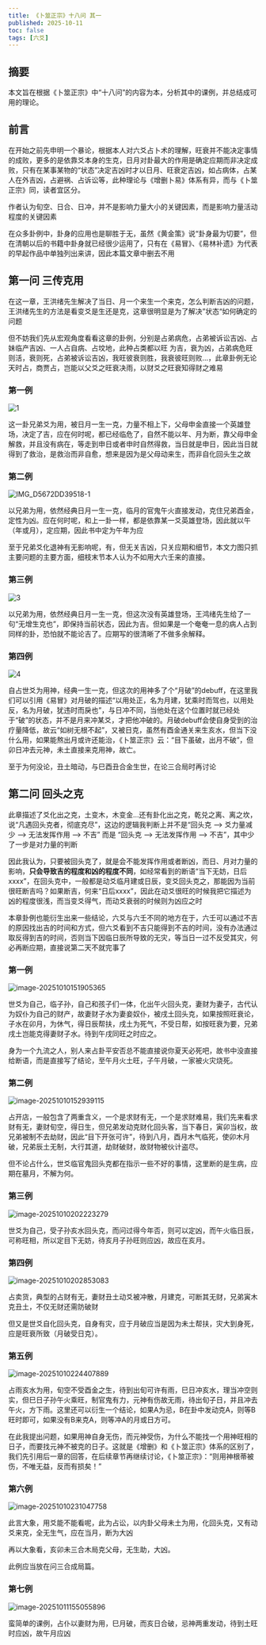 ```yaml
---
title: 《卜筮正宗》十八问 其一
published: 2025-10-11
toc: false
tags: [六爻]
---
```


## 摘要

本文旨在根据《卜筮正宗》中“十八问”的内容为本，分析其中的课例，并总结成可用的理论。

## 前言

在开始之前先申明一个暴论，根据本人对六爻占卜术的理解，旺衰并不能决定事情的成败，更多的是依靠爻本身的生克，日月对卦最大的作用是确定应期而非决定成败，只有在某事某物的“状态”决定吉凶时才以日月、旺衰定吉凶，如占病体，占某人在外吉凶，占避祸、占诉讼等，此种理论与《增删卜易》体系有异，而与《卜筮正宗》同，读者宜区分。

作者认为旬空、日合、日冲，并不是影响力量大小的关键因素，而是影响力量活动程度的关键因素

在众多卦例中，卦身的应用也是聊胜于无，虽然《黄金策》说“卦身最为切要”，但在清朝以后的书籍中卦身就已经很少运用了，只有在《易冒》、《易林补遗》为代表的早起作品中单独列出来讲，因此本篇文章中删去不用

## 第一问 三传克用

在这一章，王洪绪先生解决了当日、月一个来生一个来克，怎么判断吉凶的问题，王洪绪先生的方法是看变爻是生还是克，这章很明显是为了解决”状态“如何确定的问题

但不妨我们先从宏观角度看看这章的卦例，分别是占弟病危，占弟被诉讼吉凶、占妹临产吉凶、一人占自病、占坟地，此种占类都以旺
为吉，衰为凶，占弟病危旺则活，衰则死，占弟被诉讼吉凶，我旺彼衰则胜，我衰彼旺则败...，此章卦例无论天时占，商贾占，岂能以父爻之旺衰决雨，以财爻之旺衰知得财之难易

### 第一例

![1](../images/IMG_0005.png)

这一卦兄弟爻为用，被日月一生一克，力量不相上下，父母申金直接一个英雄登场，决定了吉，应在何时呢，都已经临危了，自然不能以年、月为断，靠父母申金解救，并且没有病在，等走到申日或者申时自然得救，当日就是申日，因此当日就得到了救治，是救治而非自愈，想来是因为是父母动来生，而非自化回头生之故

### 第二例

![IMG_D5672DD39518-1](../images/IMG_D5672DD39518-1.png)

以兄弟为用，依然经典日月一生一克，临月的官鬼午火直接发动，克住兄弟酉金，定性为凶。应在何时呢，和上一卦一样，都是依靠某一爻英雄登场，因此就以午（年或月），定应期，因此书中定为午年为应

至于兄弟爻化退神有无影响呢，有，但无关吉凶，只关应期和细节，本文力图只抓主要问题的主要方面，细枝末节本人认为不如用大六壬来的直接。

### 第三例

![3](../images/IMG_E93D06A0E9AC-1.png)

以兄弟为用，依然经典日月一生一克，但这次没有英雄登场，王鸿绪先生给了一句“无增生克也”，即保持当前状态，因此为吉。但如果是一个奄奄一息的病人占到同样的卦，恐怕就不能论吉了。应期写的很清晰了不做多余解释。

### 第四例

![4](../images/IMG_0B7DA57388F8-1.png)

自占世爻为用神，经典一生一克，但这次的用神多了个“月破”的debuff，在这里我们可以引用《易冒》对月破的描述“以用处正，名为月建，犹乘时而驾也，以用处反，名为月破，犹违时而戾也”，与日冲不同，当他处在这个位置时就已经处于“破”的状态，并不是月来冲某爻，才把他冲破的。月破debuff会使自身受到的治疗量降低，故云“如树无根不起”，又被日克，虽然有酉金通关来生亥水，但当下没什么用，如果能熬出月或许还能治，《卜筮正宗》云：“目下虽破，出月不破”，但卯日冲去元神，未土直接来克用神，故亡。

至于为何没论，丑土暗动，与巳酉丑合金生世，在论三合局时再讨论



## 第二问 回头之克

此章描述了爻化出之克，土变木，木变金...还有卦化出之克，乾兑之离、离之坎，说“凡遇回头克者，彻底克尽”，这边的逻辑我判断上并不是“回头克 --> 爻力量减少 --> 无法发挥作用 --> 不吉” 而是 “回头克 --> 无法发挥作用 --> 不吉”，其中少了一步是对力量的判断

因此我认为，只要被回头克了，就是会不能发挥作用或者断凶，而日、月对力量的影响，**只会导致吉的程度和凶的程度不同**，如经常看到的断语“当下无妨，日后xxxx”，在回头克中，一般都是动爻临月建或日辰，变爻回头克之，那能因为当前很旺断吉吗？如果断吉，何来“日后xxxx”，因此在动爻很旺的时候我把它描述为凶的程度很浅，而当变爻得气，而动爻衰弱的时候则为凶应之时

本章卦例也能衍生出来一些结论，六爻与六壬不同的地方在于，六壬可以通过不吉的原因找出吉的时间和方式，但六爻看到不吉只能得到不吉的时间，没有办法通过取反得到吉的时间，否则当下因临日辰所导致的无灾，等当日一过不反受其灾，何必再断应期，直接说第二天不就完事了


### 第一例

![image-20251010151905365](../images/image-20251010151905365.png)

世爻为自己，临子孙，自己和孩子们一体，化出午火回头克，妻财为妻子，古代认为奴仆为自己的财产，故妻财子水为妻妾奴仆，被戌土回头克，如果按照旺衰论，子水在卯月，为休气，得日辰帮扶，戌土为死气，不受日帮，如按旺衰为要，兄弟戌土岂能克得妻财子水。待到午戌同旺之时应之。

身为一个九流之人，别人来占卦平安否总不能直接说你夏天必死吧，故书中没直接给断语，而是直接写了结论，至午月火土旺，子午月破，一家被火灾烧死。

### 第二例

![image-20251010152939115](../images/image-20251010152939115.png)

占开店，一般包含了两重含义，一个是求财有无，一个是求财难易，我们先来看求财有无，妻财旬空，得日生，但兄弟发动克财化回头客，当下春日，寅卯当权，故兄弟被制不去劫财，因此“目下开张可许”，待到八月，酉月木气临死，使卯木月破，兄弟辰土无制，大行其道，劫财破财，故财物被伙计盗尽。

但不论占什么，世爻临官鬼回头克都在指示一些不好的事情，这里断的是生病，应期在墓月，不解为何。

### 第三例

![image-20251010202223279](../images/image-20251010202223279.png)

世爻为自己，受子孙亥水回头克，而问过得今年否，则可以定凶，而午火临日辰，可称旺相，所以定目下无妨，待亥月子孙旺则应凶，故应在亥月。

### 第四例

![image-20251010202853083](../images/image-20251010202853083.png)

占卖货，典型的占财有无，妻财丑土动爻被冲散，月建克，可断其无财，兄弟寅木克丑土，不仅无财还需防破财

但又是世爻自化回头克，自身有灾，应于月破应当是因为未土帮扶，灾大到身死，应是旺衰所致（月破受日克）。

### 第五例

![image-20251010224407889](../images/image-20251010224407889.png)

占雨亥水为用，旬空不受酉金之生，待到出旬可许有雨，巳日冲亥水，理当冲空则实，但巳日子孙午火乘旺，制官鬼有力，元神有伤故无雨，待出旬子日，并且冲去午火，方下雨。这里还可以衍生一个结论，如果A为忌，B在卦中发动克A，则等B旺时即可，如果没有B来克A，则等冲A的月或日方可。

在此我提出问题，如果用神自身无伤，而元神受伤，为什么不能找一个用神旺相的日子，而要找元神不被克的日子。这就是《增删》和《卜筮正宗》体系的区别了，我们先引用后一章的回答，在后续章节再继续讨论，《卜筮正宗》：“则用神根蒂被伤，不唯无益，反而有损矣！”

### 第六例

![image-20251010231047758](../images/image-20251010231047758.png)

此言大象，用爻能不能看呢，此为占讼，以内卦父母未土为用，化回头克，又有动爻来克，全无生气，应在当月，断为大凶

再以大象看，亥卯未三合木局克父母，无生助，大凶。

此例应当放在问三合成局篇。

### 第七例

![image-20251011155055896](../images/image-20251011155055896.png)

蛮简单的课例，占仆以妻财为用，巳月破，而亥日合破，忌神两重发动，待到土旺时应凶，故午月应凶

